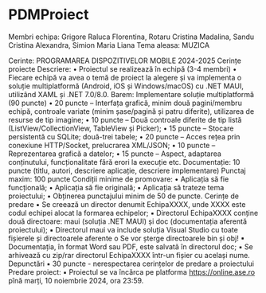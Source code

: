 ﻿# PDMProiect

Membri echipa: Grigore Raluca Florentina, Rotaru Cristina Madalina, Sandu Cristina Alexandra, Simion Maria Liana
Tema aleasa: MUZICA


Cerinte:
PROGRAMAREA DISPOZITIVELOR MOBILE
2024-2025
Cerințe proiecte
Descriere:
• Proiectul se realizează în echipă (3-4 membri)
• Fiecare echipă va avea o temă de proiect la alegere și va implementa o soluție multiplatformă 
(Android, iOS și Windows/macOS) cu .NET MAUI, utilizând XAML și .NET 7.0/8.0.
Barem:
Implementare soluție multiplatformă (90 puncte)
• 20 puncte – Interfața grafică, minim două pagini/membru echipă, controale variate (minim
șase/pagină și patru diferite), utilizarea de resurse de tip imagine;
• 10 puncte – Două controale diferite de tip listă (ListView/CollectionView, TableView și Picker);
• 15 puncte – Stocare persistentă cu SQLite; două-trei tabele;
• 20 puncte – Acces rețea prin conexiune HTTP/Socket, prelucrarea XML/JSON;
• 10 puncte – Reprezentarea grafică a datelor;
• 15 puncte – Aspect, adaptarea conținutului, funcționalitate fără erori la execuție etc.
Documentație: 10 puncte (titlu, autori, descriere aplicație, descriere implementare)
Punctaj maxim: 100 puncte
Condiții minime de promovare:
• Aplicația să fie funcțională;
• Aplicația să fie originală;
• Aplicația să trateze tema proiectului;
• Obținerea punctajului minim de 50 de puncte.
Cerințe de predare
▪ Se creează un director denumit EchipaXXXX, unde XXXX este codul echipei alocat la formarea
echipelor;
▪ Directorul EchipaXXXX conține două directoare: maui (soluția .NET MAUI) și doc
(documentația aferentă proiectului);
▪ Directorul maui va include soluția Visual Studio cu toate fișierele și directoarele aferente
o Se vor șterge directoarele bin și obj!
▪ Documentația, în format Word sau PDF, este salvată în directorul doc;
▪ Se arhivează cu zip/rar directorul EchipaXXXX într-un fișier cu același nume.
Depunctări
▪ 30 puncte - nerespectarea cerințelor de predare a proiectului
Predare proiect:
▪ Proiectul se va încărca pe platforma https://online.ase.ro pînă marți, 10 noiembrie 2024, ora
23:59.